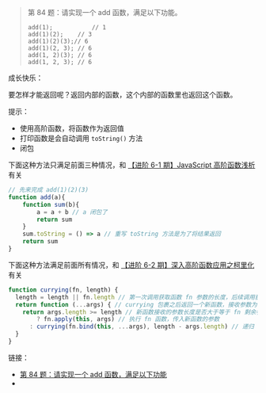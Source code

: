 > 第 84 题：请实现一个 add 函数，满足以下功能。
>
> ```
> add(1); 			// 1
> add(1)(2);  	// 3
> add(1)(2)(3);// 6
> add(1)(2, 3); // 6
> add(1, 2)(3); // 6
> add(1, 2, 3); // 6
> ```



成长快乐：

要怎样才能返回呢？返回内部的函数，这个内部的函数里也返回这个函数。



























提示：

- 使用高阶函数，将函数作为返回值
- 打印函数是会自动调用 `toString()` 方法
- 闭包



下面这种方法只满足前面三种情况，和 [【进阶 6-1 期】JavaScript 高阶函数浅析]([https://github.com/yygmind/blog/issues/36#%E6%80%9D%E8%80%83%E9%A2%98](https://github.com/yygmind/blog/issues/36#思考题)) 有关

```js
// 先来完成 add(1)(2)(3)
function add(a){
	function sum(b){
        a = a + b // a 闭包了
        return sum
    }
	sum.toString = () => a // 重写 toString 方法是为了将结果返回
	return sum
}
```

下面这种方法满足前面所有情况，和 [【进阶 6-2 期】深入高阶函数应用之柯里化](<https://github.com/yygmind/blog/issues/37>) 有关

```js
function currying(fn, length) {
  length = length || fn.length // 第一次调用获取函数 fn 参数的长度，后续调用获取 fn 剩余参数的长度
  return function (...args) { // currying 包裹之后返回一个新函数，接收参数为 ...args
    return args.length >= length // 新函数接收的参数长度是否大于等于 fn 剩余参数需要接收的长度
    	? fn.apply(this, args) // 执行 fn 函数，传入新函数的参数
      : currying(fn.bind(this, ...args), length - args.length) // 递归 currying 函数，新的 fn 为 bind 返回的新函数（bind 绑定了 ...args 参数，未执行），新的 length 为 fn 剩余参数的长度
  }
}
```



链接：

- [第 84 题：请实现一个 add 函数，满足以下功能](<https://github.com/Advanced-Frontend/Daily-Interview-Question/issues/134>)
- 
